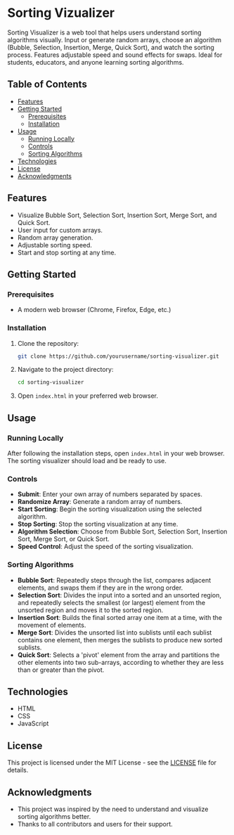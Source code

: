 # Sorting Vizualizer
Sorting Visualizer is a web tool that helps users understand sorting algorithms visually. Input or generate random arrays, choose an algorithm (Bubble, Selection, Insertion, Merge, Quick Sort), and watch the sorting process. Features adjustable speed and sound effects for swaps. Ideal for students, educators, and anyone learning sorting algorithms.

## Table of Contents

- [Features](#features)
- [Getting Started](#getting-started)
  - [Prerequisites](#prerequisites)
  - [Installation](#installation)
- [Usage](#usage)
  - [Running Locally](#running-locally)
  - [Controls](#controls)
  - [Sorting Algorithms](#sorting-algorithms)
- [Technologies](#technologies)
- [License](#license)
- [Acknowledgments](#acknowledgments)


## Features

- Visualize Bubble Sort, Selection Sort, Insertion Sort, Merge Sort, and Quick Sort.
- User input for custom arrays.
- Random array generation.
- Adjustable sorting speed.
- Start and stop sorting at any time.

## Getting Started

### Prerequisites

- A modern web browser (Chrome, Firefox, Edge, etc.)

### Installation

1. Clone the repository:

    ```bash
    git clone https://github.com/yourusername/sorting-visualizer.git
    ```

2. Navigate to the project directory:

    ```bash
    cd sorting-visualizer
    ```

3. Open `index.html` in your preferred web browser.

## Usage

### Running Locally

After following the installation steps, open `index.html` in your web browser. The sorting visualizer should load and be ready to use.

### Controls

- **Submit**: Enter your own array of numbers separated by spaces.
- **Randomize Array**: Generate a random array of numbers.
- **Start Sorting**: Begin the sorting visualization using the selected algorithm.
- **Stop Sorting**: Stop the sorting visualization at any time.
- **Algorithm Selection**: Choose from Bubble Sort, Selection Sort, Insertion Sort, Merge Sort, or Quick Sort.
- **Speed Control**: Adjust the speed of the sorting visualization.

### Sorting Algorithms

- **Bubble Sort**: Repeatedly steps through the list, compares adjacent elements, and swaps them if they are in the wrong order.
- **Selection Sort**: Divides the input into a sorted and an unsorted region, and repeatedly selects the smallest (or largest) element from the unsorted region and moves it to the sorted region.
- **Insertion Sort**: Builds the final sorted array one item at a time, with the movement of elements.
- **Merge Sort**: Divides the unsorted list into sublists until each sublist contains one element, then merges the sublists to produce new sorted sublists.
- **Quick Sort**: Selects a 'pivot' element from the array and partitions the other elements into two sub-arrays, according to whether they are less than or greater than the pivot.

## Technologies

- HTML
- CSS
- JavaScript

## License

This project is licensed under the MIT License - see the [LICENSE](LICENSE) file for details.

## Acknowledgments

- This project was inspired by the need to understand and visualize sorting algorithms better.
- Thanks to all contributors and users for their support.

